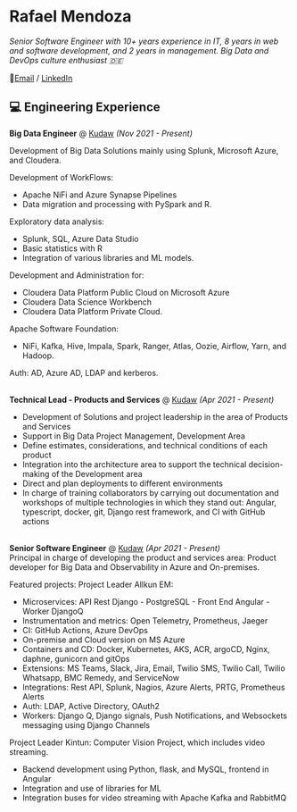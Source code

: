 # Rafael Mendoza

_Senior Software Engineer with 10+ years experience in IT, 8 years in web and software development, and 2 years in management.
Big Data and DevOps culture enthusiast 🇩🇪_ <br>

:email:[Email](mailto:rmendoza@programmer.net) / [LinkedIn](https://www.linkedin.com/in/rmendozag/)


## :computer: Engineering Experience

**Big Data Engineer** @ [Kudaw](https://www.kudaw.com/home) _(Nov 2021 - Present)_ <br>

Development of Big Data Solutions mainly using Splunk, Microsoft Azure, and Cloudera.

Development of WorkFlows:
- Apache NiFi and Azure Synapse Pipelines
- Data migration and processing with PySpark and R.

Exploratory data analysis:
- Splunk, SQL, Azure Data Studio 
- Basic statistics with R
- Integration of various libraries and ML models.

Development and Administration for:
- Cloudera Data Platform Public Cloud on Microsoft Azure
- Cloudera Data Science Workbench
- Cloudera Data Platform Private Cloud.

Apache Software Foundation:
- NiFi, Kafka, Hive, Impala, Spark, Ranger, Atlas, Oozie, Airflow, Yarn, and Hadoop.

Auth: AD, Azure AD, LDAP and kerberos.
<br><br>

**Technical Lead - Products and Services** @ [Kudaw](https://www.kudaw.com/home) _(Apr 2021 - Present)_ <br>

- Development of Solutions and project leadership in the area of Products and Services
- Support in Big Data Project Management, Development Area 
- Define estimates, considerations, and technical conditions of each product
- Integration into the architecture area to support the technical decision-making of the Development area
- Direct and plan deployments to different environments
- In charge of training collaborators by carrying out documentation and workshops of multiple technologies in which they stand out: Angular, typescript, docker, git, Django rest framework, and CI with GitHub actions
<br><br>

**Senior Software Engineer** @ [Kudaw](https://www.kudaw.com/home) _(Apr 2021 - Present)_ <br>
Principal in charge of developing the product and services area: Product developer for Big Data and Observability in Azure and On-premises.

Featured projects:
Project Leader Allkun EM:
- Microservices: API Rest Django - PostgreSQL - Front End Angular - Worker DjangoQ
- Instrumentation and metrics: Open Telemetry, Prometheus, Jaeger
- CI: GitHub Actions, Azure DevOps
- On-premise and Cloud version on MS Azure
- Containers and CD: Docker, Kubernetes, AKS, ACR, argoCD, Nginx, daphne, gunicorn and gitOps
- Extensions: MS Teams, Slack, Jira, Email, Twilio SMS, Twilio Call, Twilio Whatsapp, BMC Remedy, and ServiceNow
- Integrations: Rest API, Splunk, Nagios, Azure Alerts, PRTG, Prometheus Alerts
- Auth: LDAP, Active Directory, OAuth2
- Workers: Django Q, Django signals, Push Notifications, and Websockets messaging using Django Channels

Project Leader Kintun:
Computer Vision Project, which includes video streaming.
- Backend development using Python, flask, and MySQL, frontend in Angular
- Integration and use of libraries for ML
- Integration buses for video streaming with Apache Kafka and RabbitMQ
<br><br>

